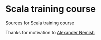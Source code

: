 # Scala training  course
Sources for Scala training course

Thanks for motivation to [Alexander Nemish](https://github.com/nau/scala-train)